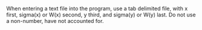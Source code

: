 When entering a text file into the program, use a tab delimited file, with x first, sigma(x) or W(x) second, y third, and sigma(y) or W(y) last. Do not use a non-number, have not accounted for.
